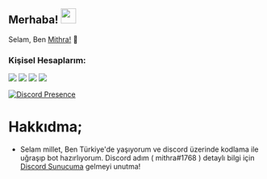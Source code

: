 <h2 align="left">Merhaba! <img src="https://raw.githubusercontent.com/MartinHeinz/MartinHeinz/master/wave.gif" width="30px"></h2>
<p align="left">Selam, Ben <a href="https://github.com/mithraishere">Mithra!</a> 🚀</p>
<h3>Kişisel Hesaplarım:</h3>
<p align="left">
<a href="https://discord.com/users/982682033870475314" target"blank_"><img src="https://img.shields.io/badge/-Mithra-7289DA.svg?&style=for-the-badge&logo=discord&logoColor=white"></a>
<a href="https://open.spotify.com/artist/4KeL4oJZZkUXxBT7z2kJ6C" target"blank_"><img src="https://img.shields.io/badge/Spotify%20-1ed760.svg?&style=for-the-badge&logo=spotify&logoColor=white"></a>
<a href="https://www.youtube.com/@mithraishere?sub_confirmation=1" target"blank_"><img src="https://img.shields.io/badge/youtube%20-ff0000.svg?&style=for-the-badge&logo=youtube&logoColor=white"></a>
<a href="https://github.com/mithraishere" target"blank_"><img src="https://img.shields.io/badge/GitHub%20-191717.svg?&style=for-the-badge&logo=github&logoColor=white"></a>
</p>

[![Discord Presence](https://lanyard-profile-readme.vercel.app/api/982682033870475314)](https://discord.com/users/982682033870475314)

# Hakkıdma;

<ul>
<li>Selam millet, Ben Türkiye'de yaşıyorum ve discord üzerinde kodlama ile uğraşıp bot hazırlıyorum. Discord adım ( mithra#1768 ) detaylı bilgi için <a href="https://discord.gg/JVvkgeAUHZ">Discord Sunucuma</a> gelmeyi unutma!</li>
</ul>
